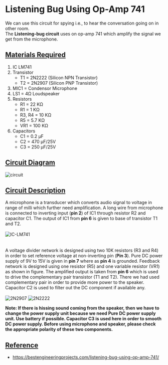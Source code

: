 # Listening Bug Using Op-Amp 741
We can use this circuit for spying i.e., to hear the conversation going on in other room.<br>
The **Listening-bug circuit** uses on op-amp 741 which amplify the signal we get from the microphone.
## <ins>Materials Required</ins>
1. IC LM741
2. Transistor
   * T1 = 2N2222 (Silicon NPN Transistor)
   * T2 = 2N2907 (Silicon PNP Transistor)
3. MIC1 = Condensor Microphone
4. LS1 = 4Ω Loudspeaker
5. Resistors
   * R1 = 22 KΩ
   * R1 = 1 KΩ
   * R3, R4 = 10 KΩ
   * R5 = 5.7 KΩ
   * VR1 = 100 KΩ
6. Capacitors
   * C1 = 0.2 µF
   * C2 = 470 µF/25V
   * C3 = 250 µF/25V
## <ins>Circuit Diagram</ins>
![circuit](https://user-images.githubusercontent.com/58383754/79870505-b8972100-8400-11ea-9a17-ff093fa08b3d.png)

## <ins>Circuit Description</ins>
 A microphone is a transducer which converts audio signal to voltage in range of milli which further need amplification. A long wire from microphone is connected to inverting input (**pin 2**) of IC1 through resistor R2 and capacitor C1. The output of IC1 from **pin 6** is given to base of transistor T1 and T2.<br>
<br>
![IC-LM741](https://user-images.githubusercontent.com/58383754/79864756-9f3da700-83f7-11ea-9fb6-e1f4b7df10e6.png) 
<br><br>
<br>
 A voltage divider network is designed using two 10K resistors (R3 and R4) in order to set reference voltage at non-inverting pin (**Pin 3**). Pure DC power supply of 9V to 15V is given in **pin 7** where as **pin 4** is grounded. Feedback network is designed using one resistor (R5) and one variable resistor (VR1) as shown in figure. The amplified output is taken from **pin 6** which is used to drive the complementary pair transistor (T1 and T2). There we had used complementary pair in order to provide more power to the speaker. Capacitor C2 is used to filter out the DC component if available any.<br>
<br>![2N2907](https://user-images.githubusercontent.com/58383754/79870752-13c91380-8401-11ea-8822-d1019c529fb1.png)
 ![2N2222](https://user-images.githubusercontent.com/58383754/79865057-2b4fce80-83f8-11ea-8004-bbfcc8f22030.png)

**Note: If there is hissing sound coming from the speaker, then we have to change the power supply unit because we need Pure DC power supply unit. Use battery if possible. Capacitor C3 is used here in order to smooth DC power supply. Before using microphone and speaker, please check the appropriate polarity of these two components.**
## <ins>Reference</ins>
* https://bestengineeringprojects.com/listening-bug-using-op-amp-741/
